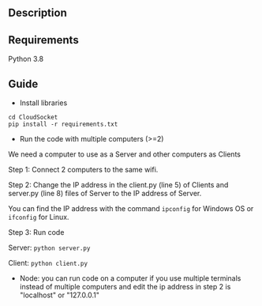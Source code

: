 ## Description

## Requirements
Python 3.8

## Guide
* Install libraries
```
cd CloudSocket
pip install -r requirements.txt
```

* Run the code with multiple computers (>=2) 

We need a computer to use as a Server and other computers as Clients

Step 1: Connect 2 computers to the same wifi.

Step 2: Change the IP address in the client.py (line 5) of Clients and server.py (line 8) files of Server to the IP address of Server.

You can find the IP address with the command `ipconfig` for Windows OS or `ifconfig` for Linux.

Step 3: Run code

Server: `python server.py`

Client: `python client.py`

* Node: you can run code on a computer if you use multiple terminals instead of multiple computers and edit the ip address in step 2 is "localhost" or "127.0.0.1"

